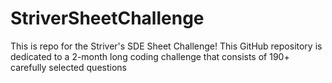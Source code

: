 # StriverSheetChallenge
This is repo for the Striver's SDE Sheet Challenge! This GitHub repository is dedicated to a 2-month long coding challenge that consists of 190+ carefully selected questions 
